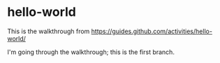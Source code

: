 # hello-world
This is the walkthrough from https://guides.github.com/activities/hello-world/


I'm going through the walkthrough; this is the first branch.
